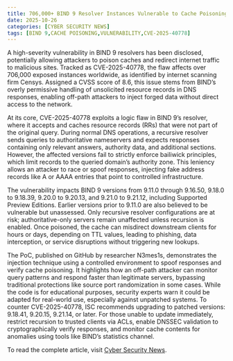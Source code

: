 ```yaml
---
title: 706,000+ BIND 9 Resolver Instances Vulnerable to Cache Poisoning Exposed Online – PoC Released
date: 2025-10-26
categories: [CYBER SECURITY NEWS]
tags: [BIND 9,CACHE POISONING,VULNERABILITY,CVE-2025-40778]
---
```


A high-severity vulnerability in BIND 9 resolvers has been disclosed, potentially allowing attackers to poison caches and redirect internet traffic to malicious sites. Tracked as CVE-2025-40778, the flaw affects over 706,000 exposed instances worldwide, as identified by internet scanning firm Censys. Assigned a CVSS score of 8.6, this issue stems from BIND’s overly permissive handling of unsolicited resource records in DNS responses, enabling off-path attackers to inject forged data without direct access to the network.

At its core, CVE-2025-40778 exploits a logic flaw in BIND 9’s resolver, where it accepts and caches resource records (RRs) that were not part of the original query. During normal DNS operations, a recursive resolver sends queries to authoritative nameservers and expects responses containing only relevant answers, authority data, and additional sections. However, the affected versions fail to strictly enforce bailiwick principles, which limit records to the queried domain’s authority zone. This leniency allows an attacker to race or spoof responses, injecting fake address records like A or AAAA entries that point to controlled infrastructure.

The vulnerability impacts BIND 9 versions from 9.11.0 through 9.16.50, 9.18.0 to 9.18.39, 9.20.0 to 9.20.13, and 9.21.0 to 9.21.12, including Supported Preview Editions. Earlier versions prior to 9.11.0 are also believed to be vulnerable but unassessed. Only recursive resolver configurations are at risk; authoritative-only servers remain unaffected unless recursion is enabled. Once poisoned, the cache can misdirect downstream clients for hours or days, depending on TTL values, leading to phishing, data interception, or service disruptions without triggering new lookups.

The PoC, published on GitHub by researcher N3mes1s, demonstrates the injection technique using a controlled environment to spoof responses and verify cache poisoning. It highlights how an off-path attacker can monitor query patterns and respond faster than legitimate servers, bypassing traditional protections like source port randomization in some cases. While the code is for educational purposes, security experts warn it could be adapted for real-world use, especially against unpatched systems. To counter CVE-2025-40778, ISC recommends upgrading to patched versions: 9.18.41, 9.20.15, 9.21.14, or later. For those unable to update immediately, restrict recursion to trusted clients via ACLs, enable DNSSEC validation to cryptographically verify responses, and monitor cache contents for anomalies using tools like BIND’s statistics channel.

To read the complete article, visit [Cyber Security News](https://cybersecuritynews.com/bind-9-resolver-instances/).